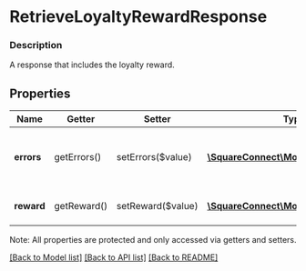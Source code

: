 # RetrieveLoyaltyRewardResponse

### Description

A response that includes the loyalty reward.

## Properties
Name | Getter | Setter | Type | Description | Notes
------------ | ------------- | ------------- | ------------- | ------------- | -------------
**errors** | getErrors() | setErrors($value) | [**\SquareConnect\Model\Error[]**](Error.md) | Any errors that occurred during the request. | [optional] 
**reward** | getReward() | setReward($value) | [**\SquareConnect\Model\LoyaltyReward**](LoyaltyReward.md) | The loyalty reward retrieved. | [optional] 

Note: All properties are protected and only accessed via getters and setters.

[[Back to Model list]](../../README.md#documentation-for-models) [[Back to API list]](../../README.md#documentation-for-api-endpoints) [[Back to README]](../../README.md)

